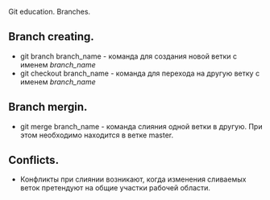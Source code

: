 Git education. Branches.

## Branch creating.

* git branch branch_name - команда для создания новой ветки с именем *branch_name*
* git checkout branch_name - команда для перехода на другую ветку с именем *branch_name*

## Branch mergin.

* git merge branch_name - команда слияния одной ветки в другую. При этом необходимо находится в ветке master.

## Conflicts.

* Конфликты при слиянии возникают, когда изменения сливаемых веток претендуют на общие участки рабочей области.
